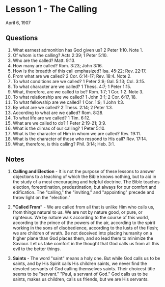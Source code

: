 # Lesson 1 - The Calling
April 6, 1907

## Questions

1. What earnest admonition has God given us? 2 Peter 1:10. Note 1.
2. Of whom is the calling? Acts 2:39; 1 Peter 5:10.
3. Who are the called? Matt. 9:13.
4. How many are called? Rom. 3:23; John 3:16.
5. How is the breadth of this call emphasized? Isa. 45:22; Rev. 22:17.
6. From what are we called? 2 Cor. 6:14-17; Rev. 18:4. Note 2.
7. To what conditions are we called? 1 Peter 2:9; Gal. 5:13; Col. 3:15.
8. To what character are we called? 1 Thess. 4:7; 1 Peter 1:15.
9. What, therefore, are we called to be? Rom. 1:7; 1 Cor. 1:2. Note 3.
10. To what relationship are we called? 1 John 3:1; 2 Cor. 6:17, 18.
11. To what fellowship are we called? 1 Cor. 1:9; 1 John 1:3.
12. By what are we called? 2 Thess. 2:14; 2 Peter 1:3.
13. According to what are we called? Rom. 8:28.
14. To what life are we called? 1 Tim. 6:12.
15. What are we called to do? 1 Peter 2:19-21; 3:9.
16. What is the climax of our calling? 1 Peter 5:10.
17. What is the character of Him in whom we are called? Rev. 19:11.
18. What is the character of those who respond to His call? Rev. 17:14.
19. What, therefore, is this calling? Phil. 3:14; Heb. 3:1.

## Notes

1. **Calling and Election** - It is not the purpose of these lessons to answer objections to a teaching of which the Bible knows nothing, but to aid in the study of a most encouraging and helpful doctrine. The Bible teaches election, foreordination, predestination, but always for our comfort and edification. The "calling," the "inviting," and "appointing" precede and throw light on the "election."

2. **"Called From"** - We are called from all that is unlike Him who calls us, from things natural to us. We are not by nature good, or pure, or righteous. We by nature walk according to the course of this world, according to the prince of the powers of the air, according to the spirit working in the sons of disobedience, according to the lusts of the flesh; we are children of wrath. Be not deceived into placing humanity on a higher plane than God places them, and so lead them to minimize the Saviour. Let us take comfort in the thought that God calls us from all this evil to the better things.

3. **Saints** - The word "saint" means a holy one. But while God calls us to be saints, and by His Spirit calls His children saints, we never find the devoted servants of God calling themselves saints. Their choicest title seems to be "servant." "Paul, a servant of God." God calls us to be saints, makes us children, calls us friends, but we are His servants.